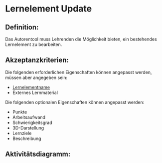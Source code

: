 # Lernelement Update

## Definition:

Das Autorentool muss Lehrenden die Möglichkeit bieten, ein bestehendes Lernelement zu bearbeiten.

## Akzeptanzkriterien:

Die folgenden erforderlichen Eigenschaften können angepasst werden, müssen aber angegeben sein:

- [Lernelementname](AWA9001.md)
- Externes Lernmaterial

Die folgenden optionalen Eigenschaften können angepasst werden:

- Punkte
- Arbeitsaufwand
- Schwierigkeitsgrad
- 3D-Darstellung
- Lernziele
- Beschreibung

## Aktivitätsdiagramm:


